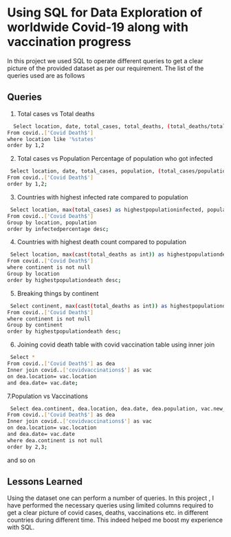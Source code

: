 
# Using SQL for Data Exploration of worldwide Covid-19 along with vaccination progress

In this project we used SQL to operate different queries to get a clear picture of the provided dataset as per our requirement. The list of the queries used are as follows



## Queries

1. Total cases vs Total deaths

```bash
  Select location, date, total_cases, total_deaths, (total_deaths/total_cases)*100 as deathpercentage
From covid..['Covid Death$']
where location like '%states'
order by 1,2
```

  2. Total cases vs Population 
     Percentage of population who got infected
```bash
 Select location, date, total_cases, population, (total_cases/population)*100 as infectedpercentage
From covid..['Covid Death$']
order by 1,2;
```
3. Countries with highest infected rate compared to population

```bash
 Select location, max(total_cases) as highestpopulationinfected, population, (max(total_cases/population))*100 as infectedpercentage
From covid..['Covid Death$']
Group by location, population
order by infectedpercentage desc;

```
4. Countries with highest death count compared to population
```bash
 Select location, max(cast(total_deaths as int)) as highestpopulationdeath
From covid..['Covid Death$']
where continent is not null
Group by location
order by highestpopulationdeath desc;

```
5. Breaking things by continent

```bash
 Select continent, max(cast(total_deaths as int)) as highestpopulationdeath
From covid..['Covid Death$']
where continent is not null
Group by continent
order by highestpopulationdeath desc;
```
6. Joining covid death table with covid vaccination table using inner join

```bash
 Select *
From covid..['Covid Death$'] as dea
Inner join covid..['covidvaccinations$'] as vac
on dea.location= vac.location
and dea.date= vac.date;

```
7.Population vs Vaccinations

```bash
 Select dea.continent, dea.location, dea.date, dea.population, vac.new_vaccinations
From covid..['Covid Death$'] as dea
Inner join covid..['covidvaccinations$'] as vac
on dea.location= vac.location
and dea.date= vac.date
where dea.continent is not null
order by 2,3;

```

and so on

## Lessons Learned

Using the dataset one can perform a number of queries. In this project , I have performed the necessary queries using limited columns required to get a clear picture of covid cases, deaths, vaccinations etc. in different countries during different time. This indeed helped me boost my experience with SQL.

  
